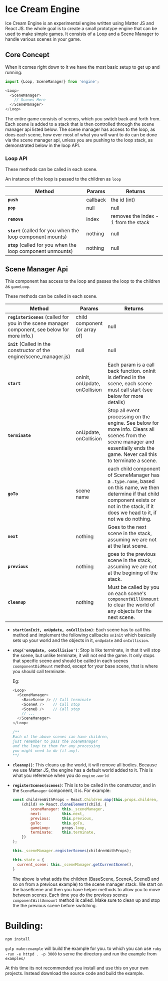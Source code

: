 # Ice Cream Engine

Ice Cream Engine is an experimental engine written using Matter JS and React JS. the whole goal is to create a small
prototype engine that can be used to make simple games. It consists of a Loop and a Scene Manager to handle various
scenes in your game.

## Core Concept

When it comes right down to it we have the most basic setup to get up and running:

```js
import {Loop, SceneManager} from 'engine';

<Loop>
  <SceneManager>
    // Scenes Here
  </SceneManager>
</Loop>
```

The entire game consists of scenes, which you switch back and forth from. Each scene is added to a stack that is then controlled through the scene manager api listed below. The scene manager has access to the loop, as does each scene, how ever most of what you will want to do can be done via the scene manager api, unless you are pushing to the loop stack, as demonstrated below in the loop API.

### Loop API

These methods can be called in each scene.

An instance of the loop is passed to the children as `loop`

| Method        | Params           | Returns  |
| ------------- |-------------| -----|
| **`push`**      | callback | the id (int) |
| **`pop`**      | null     |   null |
| **`remove`** | index | removes the index - 1 from the stack |
| **`start`** (called for you when the loop component mounts) | nothing      |    null |
| **`stop`**  (called for you when the loop component unmounts)| nothing      |    null |

## Scene Manager Api

This component has access to the loop and passes the loop to the children as `gameLoop`.

These methods can be called in each scene.

| Method        | Params           | Returns  |
| ------------- |-------------| -----|
| **`registerScenes`** (called for you in the scene manager component, see below for more info.)     | child component (or array of) | null |
| **`init`** (Called in the constructor of the engine/scene_manager.js)      | null      |   null |
| **`start`** | onInit, onUpdate, onCollision | Each param is a call back function. onInit is defined in the scene, each scene must call start (see below for more details) |
|**`terminate`**|onUpdate, onCollision|Stop all event processing on the engine. See below for more info. Clears all scenes from the scene manager and essentially ends the game. Never call this to terminate a scene.|
| **`goTo`** | scene name | each child component of SceneManager has a `.type.name`, based on this name, we then determine if that child component exists or not in the stack, if it does we head to it, if not we do nothing. |
|**`next`**|nothing| Goes to the next scene in the stack, assuming we are not at the last scene.|
|**`previous`**|nothing| goes to the previous scene in the stack, assuming we are not at the begining of the stack.|
|**`cleanup`**|nothing|Must be called by you on each scene's `componentWillUnmount` to clear the world of any objects for the next scene.|

- **`start(onInit, onUpdate, onCollision)`**: Each scene has to call this method and implement the following callbacks `onInit` which basically sets up your world and the objects in it, `onUpdate` and `onCollision`.

- **`stop('onUpdate, onCollision')`**: Stop is like terminate, in that it will stop the scene, but unlike terminate, it will not end the game. It only stops that specific scene and should be called in each scenes `coomponentDidMount` method, except for your base scene, that is where you should call terminate.

  Eg:

  ```js
  <Loop>
    <SceneManager>
      <BaseScene /> // Call terminate
      <SceneA />    // Call stop
      <SceneB />    // Call stop
      // ...
    </SceneManager>
  </Loop>

  /**
  Each of the above scenes can have children,
  just remember to pass the sceneManager
  and the loop to them for any processing
  you might need to do (if any).
  **/
  ```
- **`cleanup()`**: This cleans up the world, it will remove all bodies. Because we use Matter JS, the engine has a default world added to it. This is what you reference when you do `engine.world`
- **`registerScenes(scenes)`**: This is to be called in the constructor, and in the `SceneManager` component, it is. For example:

  ```js
  const childrenWithProps = React.Children.map(this.props.children,
      (child) => React.cloneElement(child, {
          sceneManager: this._sceneManager,
          next:         this.next,
          previous:     this.previous,
          goTo:         this.goTo,
          gameLoop:     props.loop,
          terminate:    this.terminate,
      })
  );

  this._sceneManager.registerScenes(childrenWithProps);

  this.state = {
    current_scene: this._sceneManager.getCurrentScene(),
  }
  ```

  The above is what adds the children (BaseScene, SceneA, SceneB and so on from a previous example) to the scene manager stack. We start on the baseScene and then you have helper methods to allow you to move between scenes. Each time you do the previous scenes `componentWillUnmount` method is called. Make sure to clean up and stop the the previous scene before switching.

# Building:

`npm install`

`gulp make:example` will build the example for you. to which you can use `ruby -run -e httpd . -p 3000` to serve the directory and run the example from `examples/`

At this time its not recommended you install and use this on your own projects. Instead download the source code and build the example.
